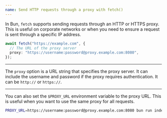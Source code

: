 ```yaml
---
name: Send HTTP requests through a proxy with fetch()
---
```


In Bun, `fetch` supports sending requests through an HTTP or HTTPS proxy. This is useful on corporate networks or when you need to ensure a request is sent through a specific IP address.

```ts
await fetch("https://example.com", {
  // The URL of the proxy server
  proxy: "https://username:password@proxy.example.com:8080",
});
```

---

The `proxy` option is a URL string that specifies the proxy server. It can include the username and password if the proxy requires authentication. It can be `http://` or `https://`.

---

You can also set the `$PROXY_URL` environment variable to the proxy URL. This is useful when you want to use the same proxy for all requests.

```sh
PROXY_URL=https://username:password@proxy.example.com:8080 bun run index.ts
```

